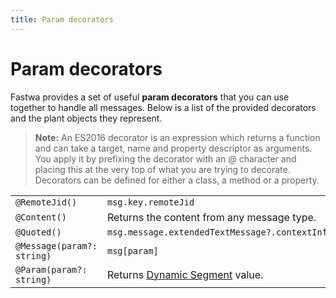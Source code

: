 ```yaml
---
title: Param decorators
---
```


# Param decorators
Fastwa provides a set of useful **param decorators** that you can use together to handle all messages. Below is a list of the provided decorators and the plant objects they represent.

> **Note:** An ES2016 decorator is an expression which returns a function and can take a target, name and property descriptor as arguments. You apply it by prefixing the decorator with an @ character and placing this at the very top of what you are trying to decorate. Decorators can be defined for either a class, a method or a property.

|                            |                                                                               |
|----------------------------|-------------------------------------------------------------------------------|
| `@RemoteJid()`             | `msg.key.remoteJid`                                                           |
| `@Content()`               | Returns the content from any message type.                                    |
| `@Quoted()`                | `msg.message.extendedTextMessage?.contextInfo`                                |
| `@Message(param?: string)` | `msg[param]`                                                                  |
| `@Param(param?: string)`   | Returns [Dynamic Segment](/building-your-application/dynamic-commands) value. |